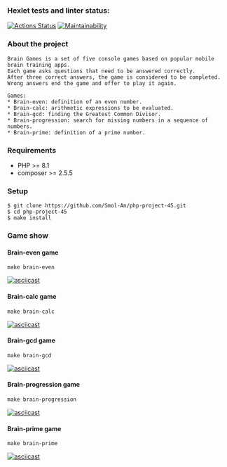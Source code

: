 ### Hexlet tests and linter status:

[![Actions Status](https://github.com/Smol-An/php-project-45/workflows/hexlet-check/badge.svg)](https://github.com/Smol-An/php-project-45/actions)
[![Maintainability](https://api.codeclimate.com/v1/badges/e865b6a87d427b3a2aba/maintainability)](https://codeclimate.com/github/Smol-An/php-project-45/maintainability)

### About the project
```
Brain Games is a set of five console games based on popular mobile brain training apps.
Each game asks questions that need to be answered correctly.
After three correct answers, the game is considered to be completed.
Wrong answers end the game and offer to play it again.

Games:
* Brain-even: definition of an even number.
* Brain-calc: arithmetic expressions to be evaluated.
* Brain-gcd: finding the Greatest Common Divisor.
* Brain-progression: search for missing numbers in a sequence of numbers.
* Brain-prime: definition of a prime number.
```

### Requirements

* PHP >= 8.1
* composer >= 2.5.5

### Setup

```
$ git clone https://github.com/Smol-An/php-project-45.git
$ cd php-project-45
$ make install
```

### Game show

#### Brain-even game
```
make brain-even
```
[![asciicast](https://asciinema.org/a/RS1SgBc7LTzylwaB1kjVxMMsR.svg)](https://asciinema.org/a/RS1SgBc7LTzylwaB1kjVxMMsR)

#### Brain-calc game
```
make brain-calc
```
[![asciicast](https://asciinema.org/a/WFGbiBZmhS081tZBIkDaY4lGQ.svg)](https://asciinema.org/a/WFGbiBZmhS081tZBIkDaY4lGQ)

#### Brain-gcd game
```
make brain-gcd
```
[![asciicast](https://asciinema.org/a/KeFSzO5T9CINcP2f9tSnDDCen.svg)](https://asciinema.org/a/KeFSzO5T9CINcP2f9tSnDDCen)

#### Brain-progression game
```
make brain-progression
```
[![asciicast](https://asciinema.org/a/FpePifaLQoEX3oFjWzDXZKUXQ.svg)](https://asciinema.org/a/FpePifaLQoEX3oFjWzDXZKUXQ)

#### Brain-prime game
```
make brain-prime
```
[![asciicast](https://asciinema.org/a/cjs2cOPoKjQrMWuCrbuRbG91p.svg)](https://asciinema.org/a/cjs2cOPoKjQrMWuCrbuRbG91p)
